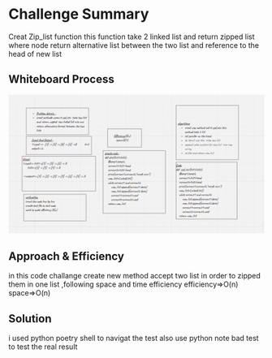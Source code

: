 # Challenge Summary
<!-- Description of the challenge -->
Creat Zip_list function this function take 2 linked list and return zipped list where node return alternative list between the two list and reference to the head of new list

## Whiteboard Process
<!-- Embedded whiteboard image -->
![zipli](img/code.8.PNG)
## Approach & Efficiency
<!-- What approach did you take? Why? What is the Big O space/time for this approach? -->
in this code challange create new method accept two list in order to zipped them in one list ,following space and time efficiency
efficiency=>O(n)
space=>O(n)
## Solution
<!-- Show how to run your code, and examples of it in action -->

i used python poetry shell to navigat the test also use python note bad test to test the real result 
